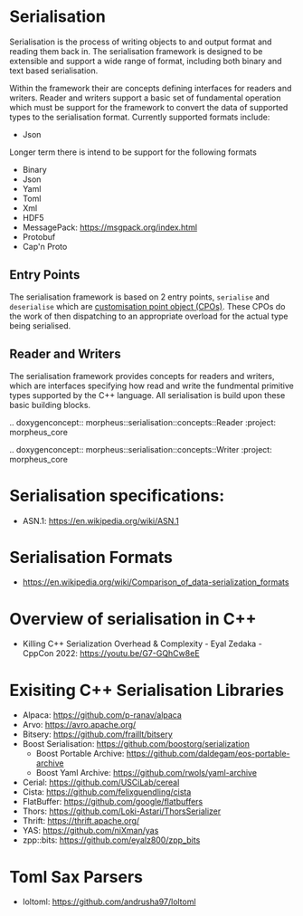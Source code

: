 # Serialisation

Serialisation is the process of writing objects to and output format and reading them back in. The serialisation framework is designed to be extensible and support a wide range of format, including both binary and text based serialisation.

Within the framework their are concepts defining interfaces for readers and writers. Reader and writers support a basic set of fundamental operation which must be support for the framework to convert the data of supported types to the serialisation format. Currently supported formats include:
 - Json

Longer term there is intend to be support for the following formats
- Binary
- Json
- Yaml
- Toml
- Xml
- HDF5
- MessagePack: https://msgpack.org/index.html
- Protobuf
- Cap'n Proto

## Entry Points

The serialisation framework is based on 2 entry points, `serialise` and `deserialise` which are [customisation point object (CPOs)](https://quuxplusone.github.io/blog/2018/03/19/customization-points-for-functions/).  These CPOs do the work of then dispatching to an appropriate overload for the actual type being serialised.

## Reader and Writers

The serialisation framework provides concepts for readers and writers, which are interfaces specifying how read and write the fundmental primitive types supported by the C++ language.  All serialisation is build upon these basic building blocks.

.. doxygenconcept:: morpheus::serialisation::concepts::Reader
   :project: morpheus_core

.. doxygenconcept:: morpheus::serialisation::concepts::Writer
   :project: morpheus_core


# Serialisation specifications:
- ASN.1: https://en.wikipedia.org/wiki/ASN.1

# Serialisation Formats
- https://en.wikipedia.org/wiki/Comparison_of_data-serialization_formats

# Overview of serialisation in C++
- Killing C++ Serialization Overhead & Complexity - Eyal Zedaka - CppCon 2022: https://youtu.be/G7-GQhCw8eE

# Exisiting	C++ Serialisation Libraries
- Alpaca: https://github.com/p-ranav/alpaca
- Arvo: https://avro.apache.org/
- Bitsery: https://github.com/fraillt/bitsery
- Boost Serialisation: https://github.com/boostorg/serialization
	- Boost Portable Archive: https://github.com/daldegam/eos-portable-archive
	- Boost Yaml Archive: https://github.com/rwols/yaml-archive
- Cerial: https://github.com/USCiLab/cereal
- Cista: https://github.com/felixguendling/cista
- FlatBuffer: https://github.com/google/flatbuffers
- Thors: https://github.com/Loki-Astari/ThorsSerializer
- Thrift: https://thrift.apache.org/
- YAS: https://github.com/niXman/yas
- zpp::bits: https://github.com/eyalz800/zpp_bits



# Toml Sax Parsers
- loltoml: https://github.com/andrusha97/loltoml
